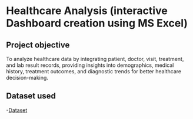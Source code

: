 # Healthcare Analysis (interactive Dashboard creation using MS Excel)
## Project objective
To analyze healthcare data by integrating patient, doctor, visit, treatment, and lab result records, providing insights into demographics, medical history, treatment outcomes, and diagnostic trends for better healthcare decision-making.
## Dataset used
-<a href="https://github.com/Rakshithabadiger/Healthcare-Analysis-Dashboard/blob/main/Data_Healthcare_Patient_V3.xlsx">Dataset</a>
